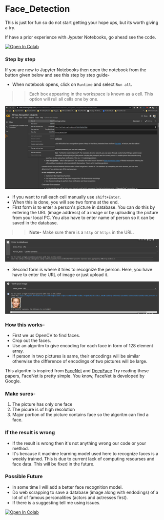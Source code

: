 # Face_Detection

This is just for fun so do not start getting your hope ups, but its worth giving a try.

If have a prior experience with Jyputer Notebooks, go ahead see the code.

<a href="https://colab.research.google.com/github/LordHarsh/Face_Detection/blob/main/Face_Recognition_v3a.ipynb" target="_blank" rel="noopener noreferrer">
  <img src="https://colab.research.google.com/assets/colab-badge.svg" alt="Open In Colab"/>
</a>


### Step by step
If you are new to Jupyter Notebooks then open the notebook from the button given below and see this step by step guide-
* When notebook opens, click on ```Runtime``` and select ```Run all```.
>> Each box appearing in the workspace is known as a cell. This option will rull all cells one by one.

![Select Runtime >> Run All](temp/runall.png "Select Runtime >> Run All")

* If you want to rull each cell manually use ```shift+Enter```.
* When this is done, you will see two forms at the end.
* First form is to enter a person's picture in database. You can do this by entering the URL (image address) of a image or by uploading the picture from your local PC. You also have to enter name of person so it can be saved in the database.
>> **Note-** Make sure there is a ```http``` or ```https``` in the URL.

![Check if URL have https and it is of an image](temp/savingtodatabase.png "Check if URL have https and it is of an image")

* Second form is where it tries to recognize the person. Here, you have have to enter the URL of image or just upload it.

![Get the results](temp/verify.png "Get the results")

### How this works-
* First we us OpenCV to find faces.
* Crop out the faces.
* Use an algoritm to give encoding for each face in form of 128 element array.
* If person in two pictures is same, their encodings will be similar otherwise the difference of encodings of two pictures will be large.

This algoritm is inspired from [FaceNet](https://arxiv.org/pdf/1503.03832.pdf) and [DeepFace](https://research.fb.com/wp-content/uploads/2016/11/deepface-closing-the-gap-to-human-level-performance-in-face-verification.pdf)
Try reading these papers, FaceNet is pretty simple.
You know, FaceNet is developed by Google.

### Make sures-
1. The picture has only one face
2. The picure is of high resolution
3. Major portion of the picture contains face so the algoritm can find a face.

### If the result is wrong
* If the result is wrong then it's not anything wrong our code or your method.
* It's because it machine learning model used here to recognize faces is a weekly trained. This is due to current lack of computing resourses and face data. This will be fixed in the future.

### Possible Future
* In some time I will add a better face recognition model.
* Do web scrapping to save a database (image along with endodings) of a lot of of famous personalities (actors and actresses first).
* If there is a suggesting tell me using issues.


<a href="https://colab.research.google.com/github/LordHarsh/Face_Detection/blob/main/Face_Recognition_v3a.ipynb" target="_blank" rel="noopener noreferrer">
  <img src="https://colab.research.google.com/assets/colab-badge.svg" alt="Open In Colab"/>
</a>

